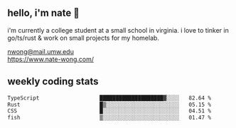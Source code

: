 ## hello, i'm nate 👋
i'm currently a college student at a small school in virginia. i love to tinker in go/ts/rust & work on small projects for my homelab.

nwong@mail.umw.edu <br/>
https://www.nate-wong.com/

## weekly coding stats
<!--START_SECTION:waka-->

```txt
TypeScript                   ████████████████████▓░░░░   82.64 %
Rust                         █▒░░░░░░░░░░░░░░░░░░░░░░░   05.15 %
CSS                          █░░░░░░░░░░░░░░░░░░░░░░░░   04.51 %
fish                         ▒░░░░░░░░░░░░░░░░░░░░░░░░   01.47 %
```

<!--END_SECTION:waka-->
